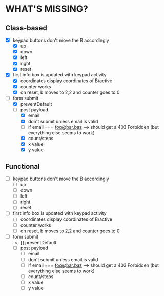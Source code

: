 # WHAT'S MISSING?

## Class-based
- [x] keypad buttons don't move the B accordingly
    - [x] up
    - [x] down
    - [x] left
    - [x] right
    - [x] reset
- [x] first info box is updated with keypad activity
    - [x] coordinates display coordinates of B/active
    - [x] counter works
    - [x] on reset, b moves to 2,2 and counter goes to 0
- [ ] form submit
    - [x] preventDefault
    - [ ] post payload
        - [x] email
        - [x] don't submit unless email is valid
        - [ ] if email === foo@bar.baz --> should get a 403 Forbidden (but everything else seems to work)
        - [x] count/steps
        - [x] x value
        - [x] y value

## Functional
- [ ] keypad buttons don't move the B accordingly
    - [ ] up
    - [ ] down
    - [ ] left
    - [ ] right
    - [ ] reset
- [ ] first info box is updated with keypad activity
    - [ ] coordinates display coordinates of B/active
    - [ ] counter works
    - [ ] on reset, b moves to 2,2 and counter goes to 0
- [ ] form submit
    - [] preventDefault
    - [ ] post payload
        - [ ] email
        - [ ] don't submit unless email is valid
        - [ ] if email === foo@bar.baz --> should get a 403 Forbidden (but everything else seems to work)
        - [ ] count/steps
        - [ ] x value
        - [ ] y value
